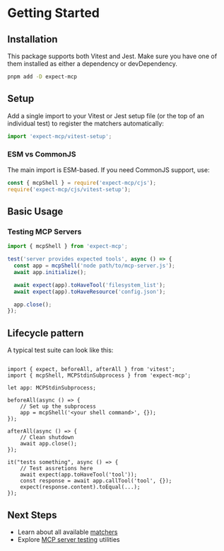 # Getting Started

## Installation

This package supports both Vitest and Jest. Make sure you have one of them installed as either a dependency or devDependency.

```bash
pnpm add -D expect-mcp
```

## Setup

Add a single import to your Vitest or Jest setup file (or the top of an individual test) to register the matchers automatically:

```ts
import 'expect-mcp/vitest-setup';
```

### ESM vs CommonJS

The main import is ESM-based. If you need CommonJS support, use:

```javascript
const { mcpShell } = require('expect-mcp/cjs');
require('expect-mcp/cjs/vitest-setup');
```

## Basic Usage

### Testing MCP Servers

```ts
import { mcpShell } from 'expect-mcp';

test('server provides expected tools', async () => {
  const app = mcpShell('node path/to/mcp-server.js');
  await app.initialize();

  await expect(app).toHaveTool('filesystem_list');
  await expect(app).toHaveResource('config.json');

  app.close();
});
```

## Lifecycle pattern

A typical test suite can look like this:

```

import { expect, beforeAll, afterAll } from 'vitest';
import { mcpShell, MCPStdinSubprocess } from 'expect-mcp';

let app: MCPStdinSubprocess;

beforeAll(async () => {
    // Set up the subprocess
    app = mcpShell('<your shell command>', {});
});

afterAll(async () => {
    // Clean shutdown
    await app.close();
});

it("tests something", async () => {
    // Test assretions here
    await expect(app.toHaveTool('tool'));
    const response = await app.callTool('tool', {});
    expect(response.content).toEqual(...);
});

```

## Next Steps

- Learn about all available [matchers](./matchers.md)
- Explore [MCP server testing](./mcp-testing.md) utilities
